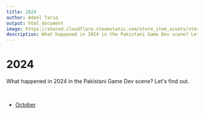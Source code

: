 ```yaml
---
title: 2024
author: Adeel Tariq
output: html_document
image: https://shared.cloudflare.steamstatic.com/store_item_assets/steam/apps/3107900/header.jpg
description: What happened in 2024 in the Pakistani Game Dev scene? Let's find out.
---
```


# 2024
What happened in 2024 in the Pakistani Game Dev scene? Let's find out.

<br>

- [October](october)

